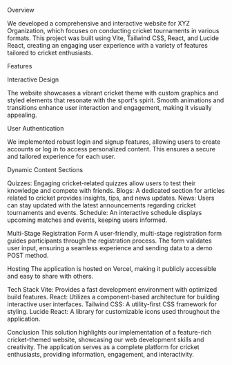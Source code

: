 Overview

We developed a comprehensive and interactive website for XYZ Organization, which focuses on conducting cricket tournaments in various formats. This project was built using Vite, Tailwind CSS, React, and Lucide React, creating an engaging user experience with a variety of features tailored to cricket enthusiasts.

Features

Interactive Design

The website showcases a vibrant cricket theme with custom graphics and styled elements that resonate with the sport's spirit. Smooth animations and transitions enhance user interaction and engagement, making it visually appealing.

User Authentication

We implemented robust login and signup features, allowing users to create accounts or log in to access personalized content. This ensures a secure and tailored experience for each user.

Dynamic Content Sections

Quizzes: Engaging cricket-related quizzes allow users to test their knowledge and compete with friends.
Blogs: A dedicated section for articles related to cricket provides insights, tips, and news updates.
News: Users can stay updated with the latest announcements regarding cricket tournaments and events.
Schedule: An interactive schedule displays upcoming matches and events, keeping users informed.

Multi-Stage Registration Form
A user-friendly, multi-stage registration form guides participants through the registration process. The form validates user input, ensuring a seamless experience and sending data to a demo POST method.

Hosting
The application is hosted on Vercel, making it publicly accessible and easy to share with others.

Tech Stack
Vite: Provides a fast development environment with optimized build features.
React: Utilizes a component-based architecture for building interactive user interfaces.
Tailwind CSS: A utility-first CSS framework for styling.
Lucide React: A library for customizable icons used throughout the application.

Conclusion
This solution highlights our implementation of a feature-rich cricket-themed website, showcasing our web development skills and creativity. The application serves as a complete platform for cricket enthusiasts, providing information, engagement, and interactivity.

